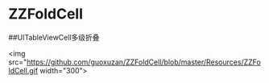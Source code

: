 # ZZFoldCell
##UITableViewCell多级折叠

<img src="https://github.com/guoxuzan/ZZFoldCell/blob/master/Resources/ZZFoldCell.gif width="300">
